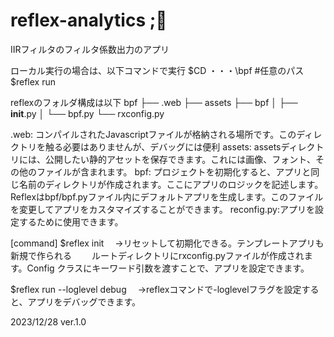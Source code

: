 # reflex-analytics ;👀
IIRフィルタのフィルタ係数出力のアプリ

ローカル実行の場合は、以下コマンドで実行
$CD ・・・\bpf #任意のパス
$reflex run

reflexのフォルダ構成は以下
bpf
├── .web
├── assets
├── bpf
│   ├── __init__.py
│   └── bpf.py
└── rxconfig.py

.web: コンパイルされたJavascriptファイルが格納される場所です。このディレクトリを触る必要はありませんが、デバッグには便利
assets: assetsディレクトリには、公開したい静的アセットを保存できます。これには画像、フォント、その他のファイルが含まれます。
bpf: プロジェクトを初期化すると、アプリと同じ名前のディレクトリが作成されます。ここにアプリのロジックを記述します。
        Reflexはbpf/bpf.pyファイル内にデフォルトアプリを生成します。このファイルを変更してアプリをカスタマイズすることができます。
reconfig.py:アプリを設定するために使用できます。

[command]
$reflex init
　→リセットして初期化できる。テンプレートアプリも新規で作られる
　　ルートディレクトリにrxconfig.pyファイルが作成されます。Config クラスにキーワード引数を渡すことで、アプリを設定できます。

$reflex run --loglevel debug
　→reflexコマンドで-loglevelフラグを設定すると、アプリをデバッグできます。

2023/12/28 ver.1.0
